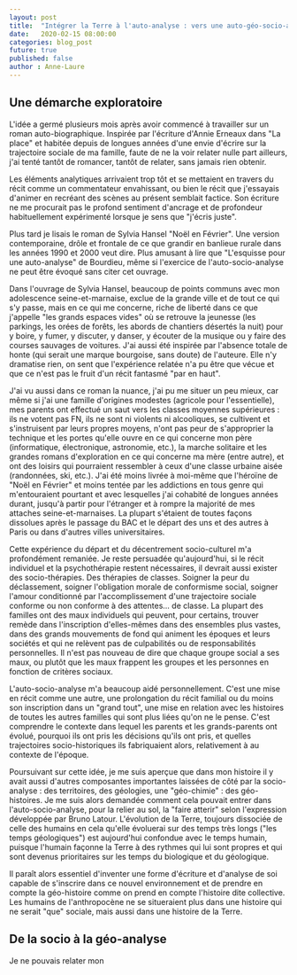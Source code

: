```yaml
---
layout: post
title:  "Intégrer la Terre à l'auto-analyse : vers une auto-géo-socio-analyse"
date:   2020-02-15 08:00:00
categories: blog_post
future: true
published: false
author : Anne-Laure
---
```

## Une démarche exploratoire 

L'idée a germé plusieurs mois après avoir commencé à travailler sur un roman auto-biographique. Inspirée par l'écriture
d'Annie Erneaux dans "La place" et habitée depuis de longues années d'une envie d'écrire sur la trajectoire sociale de ma
famille, faute de ne la voir relater nulle part ailleurs, j'ai tenté tantôt de romancer, tantôt de relater, sans jamais rien 
obtenir. 

Les éléments analytiques arrivaient trop tôt et se mettaient en travers du récit comme un commentateur envahissant, ou bien le 
récit que j'essayais d'animer en recréant des scènes au présent semblait factice. Son écriture ne me procurait pas le profond 
sentiment d'ancrage et de profondeur habituellement expérimenté lorsque je sens que "j'écris juste".

Plus tard je lisais le roman de Sylvia Hansel "Noël en Février". Une version contemporaine, drôle et frontale de ce que grandir
en banlieue rurale dans les années 1990 et 2000 veut dire. Plus amusant à lire que "L'esquisse pour une auto-analyse" de Bourdieu,
même si l'exercice de l'auto-socio-analyse ne peut être évoqué sans citer cet ouvrage.


Dans l'ouvrage de Sylvia Hansel, beaucoup de points communs avec mon adolescence seine-et-marnaise, exclue
de la grande ville et de tout ce qui s'y passe, mais en ce qui me concerne, riche de liberté dans ce que j'appelle "les grands 
espaces vides" où se retrouve la jeunesse (les parkings, les orées de forêts, les abords de chantiers désertés la nuit) pour y 
boire, y fumer, y discuter, y danser, y écouter de la musique ou y faire des courses sauvages de voitures. J'ai aussi été inspirée
par l'absence totale de honte (qui serait une marque bourgoise, sans doute) de l'auteure. Elle n'y dramatise rien, on sent que l'expérience
relatée n'a pu être que vécue et que ce n'est pas le fruit d'un récit fantasmé "par en haut".

J'ai vu aussi dans ce roman la nuance, j'ai pu me situer un peu mieux, car même si j'ai une famille d'origines modestes 
(agricole pour l'essentielle), mes parents ont effectué un saut vers les classes moyennes supérieures : ils ne votent pas FN,
ils ne sont ni violents ni alcooliques, se cultivent et s'instruisent par leurs propres moyens, n'ont pas peur de s'approprier 
la technique et les portes qu'elle ouvre en ce qui concerne mon père (informatique, électronique, astronomie, etc.), la marche 
solitaire et les grandes romans d'exploration en ce qui concerne ma mère (entre autre), et ont des loisirs qui pourraient 
ressembler à ceux d'une classe urbaine aisée (randonnées, ski, etc.). J'ai été moins livrée à moi-même que l'héroïne de "Noël en Février" et moins
tentée par les addictions en tous genre qui m'entouraient pourtant et avec lesquelles j'ai cohabité de longues années durant, jusqu'à
partir pour l'étranger et à rompre la majorité de mes attaches seine-et-marnaises. La plupart s'étaient de toutes façons dissolues
après le passage du BAC et le départ des uns et des autres à Paris ou dans d'autres villes universitaires.

Cette expérience du départ et du décentrement socio-culturel m'a profondément remaniée. Je reste persuadée qu'aujourd'hui, si 
le récit individuel et la psychothérapie restent nécessaires, il devrait aussi exister des socio-thérapies. Des thérapies de classes.
Soigner la peur du déclassement, soigner l'obligation morale de conformisme social, soigner l'amour conditionné par l'accomplissement
d'une trajectoire sociale conforme ou non conforme à des attentes... de classe. La plupart des familles ont des maux individuels
qui peuvent, pour certains, trouver remède dans l'inscription d'elles-mêmes dans des ensembles plus vastes, dans des grands
mouvements de fond qui animent les époques et leurs sociétés et qui ne relèvent pas de culpabilités ou de responsabilités
personnelles. Il n'est pas nouveau de dire que chaque groupe social a ses maux, ou plutôt que les maux frappent les groupes et 
les personnes en fonction de critères sociaux. 

L'auto-socio-analyse m'a beaucoup aidé personnellement. C'est une mise en récit comme une autre, une prolongation du récit familial
ou du moins son inscription dans un "grand tout", une mise en relation avec les histoires de toutes les autres familles qui sont plus 
liées qu'on ne le pense. C'est comprendre le contexte dans lequel les parents et les grands-parents ont évolué, pourquoi
ils ont pris les décisions qu'ils ont pris, et quelles trajectoires socio-historiques ils fabriquaient alors, relativement
à au contexte de l'époque.

Poursuivant sur cette idée, je me suis aperçue que dans mon histoire il y avait aussi d'autres composantes importantes laissées de côté
par la socio-analyse : des territoires, des géologies, une "géo-chimie" : des géo-histoires. Je me suis alors demandée comment cela pouvait
entrer dans l'auto-socio-analyse, pour la relier au sol, la "faire atterir" selon l'expression développée par Bruno Latour.
L'évolution de la Terre, toujours dissociée de celle des humains en cela qu'elle évoluerai sur des temps très longs ("les temps géologiques")
est aujourd'hui confondue avec le temps humain, puisque l'humain façonne la Terre à des rythmes qui lui sont propres et qui sont
devenus prioritaires sur les temps du biologique et du géologique. 

Il paraît alors essentiel d'inventer une forme d'écriture et d'analyse de soi capable de s'inscrire dans ce nouvel environnement
et de prendre en compte la géo-histoire comme on prend en compte l'histoire dite collective. Les humains de l'anthropocène ne se situeraient plus dans une histoire qui ne serait "que" sociale, mais aussi dans une histoire
de la Terre.

## De la socio à la géo-analyse

Je ne pouvais relater mon



